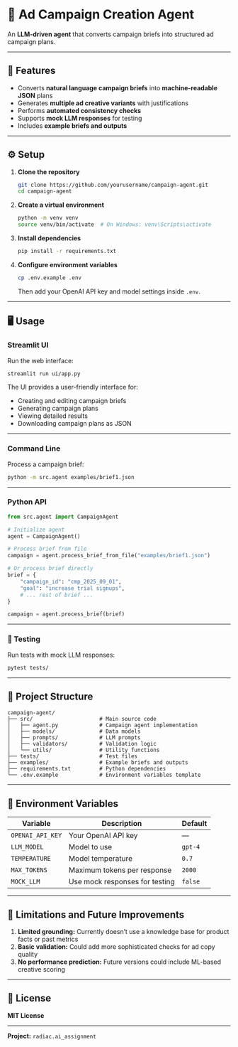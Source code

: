 # 🧠 Ad Campaign Creation Agent

An **LLM-driven agent** that converts campaign briefs into structured ad campaign plans.

---

## 🚀 Features

- Converts **natural language campaign briefs** into **machine-readable JSON** plans  
- Generates **multiple ad creative variants** with justifications  
- Performs **automated consistency checks**  
- Supports **mock LLM responses** for testing  
- Includes **example briefs and outputs**

---

## ⚙️ Setup

1. **Clone the repository**
   ```bash
   git clone https://github.com/yourusername/campaign-agent.git
   cd campaign-agent
   ```

2. **Create a virtual environment**
   ```bash
   python -m venv venv
   source venv/bin/activate  # On Windows: venv\Scripts\activate
   ```

3. **Install dependencies**
   ```bash
   pip install -r requirements.txt
   ```

4. **Configure environment variables**
   ```bash
   cp .env.example .env
   ```
   Then add your OpenAI API key and model settings inside `.env`.

---

## 🖥️ Usage

### Streamlit UI

Run the web interface:
```bash
streamlit run ui/app.py
```

The UI provides a user-friendly interface for:
- Creating and editing campaign briefs  
- Generating campaign plans  
- Viewing detailed results  
- Downloading campaign plans as JSON  

---

### Command Line

Process a campaign brief:
```bash
python -m src.agent examples/brief1.json
```

---

### Python API

```python
from src.agent import CampaignAgent

# Initialize agent
agent = CampaignAgent()

# Process brief from file
campaign = agent.process_brief_from_file("examples/brief1.json")

# Or process brief directly
brief = {
    "campaign_id": "cmp_2025_09_01",
    "goal": "increase trial signups",
    # ... rest of brief ...
}

campaign = agent.process_brief(brief)
```

---

### 🧪 Testing

Run tests with mock LLM responses:
```bash
pytest tests/
```

---

## 📁 Project Structure

```
campaign-agent/
├── src/                     # Main source code
│   ├── agent.py             # Campaign agent implementation
│   ├── models/              # Data models
│   ├── prompts/             # LLM prompts
│   ├── validators/          # Validation logic
│   └── utils/               # Utility functions
├── tests/                   # Test files
├── examples/                # Example briefs and outputs
├── requirements.txt         # Python dependencies
└── .env.example             # Environment variables template
```

---

## 🔑 Environment Variables

| Variable | Description | Default |
|-----------|--------------|----------|
| `OPENAI_API_KEY` | Your OpenAI API key | — |
| `LLM_MODEL` | Model to use | `gpt-4` |
| `TEMPERATURE` | Model temperature | `0.7` |
| `MAX_TOKENS` | Maximum tokens per response | `2000` |
| `MOCK_LLM` | Use mock responses for testing | `false` |

---

## 🧩 Limitations and Future Improvements

1. **Limited grounding:** Currently doesn’t use a knowledge base for product facts or past metrics  
2. **Basic validation:** Could add more sophisticated checks for ad copy quality  
3. **No performance prediction:** Future versions could include ML-based creative scoring  

---

## 📜 License

**MIT License**

---

**Project:** `radiac.ai_assignment`
